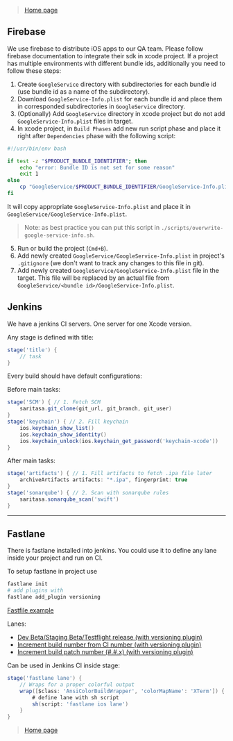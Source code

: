 
> [Home page](/README.md)

## Firebase

We use firebase to distribute iOS apps to our QA team. Please follow firebase documentation to
integrate their sdk in xcode project.  If a project has multiple environments with different bundle
ids, additionally you need to follow these steps:

1. Create `GoogleService` directory with subdirectories for each bundle id (use bundle id as a name
   of the subdirectory).
2. Download `GoogleService-Info.plist` for each bundle id and place them in corresponded
   subdirectories in `GoogleService` directory.
3. (Optionally) Add `GoogleService` directory in xcode project but do not add
   `GoogleService-Info.plist` files in target.
4. In xcode project, in `Build Phases` add new run script phase and place it right after
   `Dependencies` phase with the following script:
```bash
#!/usr/bin/env bash

if test -z "$PRODUCT_BUNDLE_IDENTIFIER"; then
    echo "error: Bundle ID is not set for some reason"
    exit 1
else
    cp "GoogleService/$PRODUCT_BUNDLE_IDENTIFIER/GoogleService-Info.plist" "GoogleService/GoogleService-Info.plist"
fi
```

It will copy appropriate `GoogleService-Info.plist` and place it in
`GoogleService/GoogleService-Info.plist`.

> Note: as best practice you can put this script in `./scripts/overwrite-google-service-info.sh`.

5. Run or build the project (`Cmd+B`).
6. Add newly created `GoogleService/GoogleService-Info.plist` in project's `.gitignore` (we don't
   want to track any changes to this file in git).
7. Add newly created `GoogleService/GoogleService-Info.plist` file in the target. This file will be
   replaced by an actual file from `GoogleService/<bundle id>/GoogleService-Info.plist`.


## Jenkins

We have a jenkins CI servers. One server for one Xcode version.

Any stage is defined with title:

```groovy
stage('title') {
    // task
}
```

Every build should have default configurations:

Before main tasks:

```groovy
stage('SCM') { // 1. Fetch SCM
    saritasa.git_clone(git_url, git_branch, git_user)
}
stage('keychain') { // 2. Fill keychain
    ios.keychain_show_list()
    ios.keychain_show_identity()
    ios.keychain_unlock(ios.keychain_get_password('keychain-xcode'))
}
```

After main tasks:

```groovy
stage('artifacts') { // 1. Fill artifacts to fetch .ipa file later
    archiveArtifacts artifacts: "*.ipa", fingerprint: true
}
stage('sonarqube') { // 2. Scan with sonarqube rules
    saritasa.sonarqube_scan('swift')
}
```

---

## Fastlane

There is fastlane installed into jenkins. You could use it to define any lane inside your project and run on CI.

To setup fastlane in project use

```bash
fastlane init
# add plugins with
fastlane add_plugin versioning
```

[Fastfile example](/Development/Fastfile)

Lanes:

- [Dev Beta/Staging Beta/Testflight release (with versioning plugin)](/Development/Fastfile)
- [Increment build number from CI number (with versioning plugin)](/Development/Fastfile)
- [Increment build patch number (#.#.x) (with versioning plugin)](/Development/Fastfile)

Can be used in Jenkins CI inside stage:

```groovy
stage('fastlane lane') {
    // Wraps for a proper colorful output
    wrap([$class: 'AnsiColorBuildWrapper', 'colorMapName': 'XTerm']) {
        # define lane with sh script
        sh(script: 'fastlane ios lane')
    }
}
```

> [Home page](/README.md)
